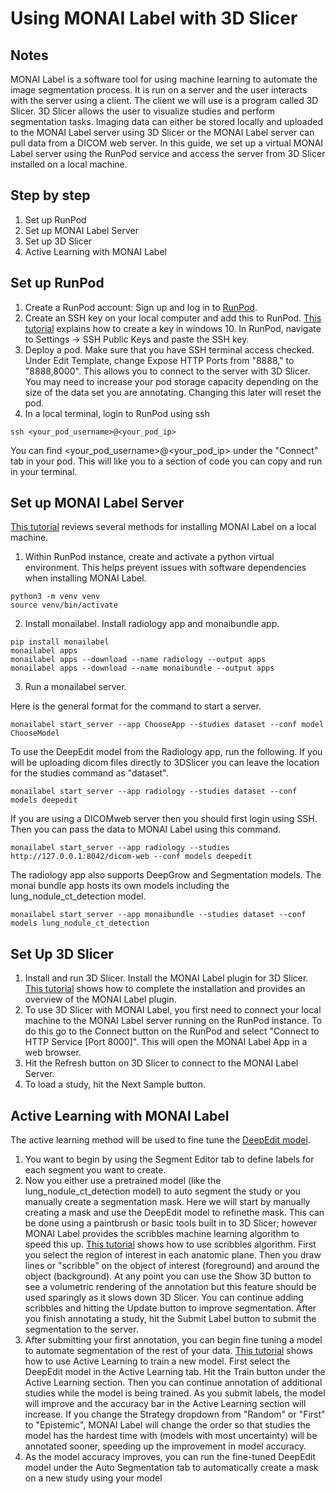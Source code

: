 # Using MONAI Label with 3D Slicer
## Notes
MONAI Label is a software tool for using machine learning to automate the image segmentation process. It is run on a server and the user interacts with the server using a client. The client we will use is a program called 3D Slicer. 3D Slicer allows the user to visualize studies and perform segmentation tasks. Imaging data can either be stored locally and uploaded to the MONAI Label server using 3D Slicer or the MONAI Label server can pull data from a DICOM web server. In this guide, we set up a virtual MONAI Label server using the RunPod service and access the server from 3D Slicer installed on a local machine.
## Step by step
1. Set up RunPod
2. Set up MONAI Label Server
3. Set up 3D Slicer
4. Active Learning with MONAI Label
## Set up RunPod
1. Create a RunPod account: Sign up and log in to [RunPod](https://www.runpod.io/).
2. Create an SSH key on your local computer and add this to RunPod. [This tutorial](https://sftptogo.com/blog/how-to-create-ssh-keys-on-windows-10/?gad_source=2&gclid=EAIaIQobChMIypyRk8efhwMVVyvUAR2lyAuDEAAYASAAEgJhG_D_BwE) explains how to create a key in windows 10. In RunPod, navigate to Settings -> SSH Public Keys and paste the SSH key.
3. Deploy a pod. Make sure that you have SSH terminal access checked. Under Edit Template, change Expose HTTP Ports from "8888," to "8888,8000". This allows you to connect to the server with 3D Slicer. You may need to increase your pod storage capacity depending on the size of the data set you are annotating. Changing this later will reset the pod.
4. In a local terminal, login to RunPod using ssh

```
ssh <your_pod_username>@<your_pod_ip>
```
You can find <your_pod_username>@<your_pod_ip> under the "Connect" tab in your pod. This will like you to a section of code you can copy and run in your terminal.
## Set up MONAI Label Server
[This tutorial](https://www.youtube.com/watch?v=8y1OBQs2wis&list=PLtoSVSQ2XzyD4lc-lAacFBzOdv5Ou-9IA&index=1) reviews several methods for installing MONAI Label on a local machine. 
1. Within RunPod instance, create and activate a python virtual environment. This helps prevent issues with software dependencies when installing MONAI Label.

```
python3 -m venv venv
source venv/bin/activate
```

2. Install monailabel. Install radiology app and monaibundle app.

```
pip install monailabel
monailabel apps
monailabel apps --download --name radiology --output apps
monailabel apps --download --name monaibundle --output apps
```

3. Run a monailabel server.

Here is the general format for the command to start a server.

```
monailabel start_server --app ChooseApp --studies dataset --conf model ChooseModel
```

To use the DeepEdit model from the Radiology app, run the following. If you will be uploading dicom files directly to 3DSlicer you can leave the location for the studies command as "dataset". 

```
monailabel start_server --app radiology --studies dataset --conf models deepedit
```

If you are using a DICOMweb server then you should first login using SSH. Then you can pass the data to MONAI Label using this command.

```
monailabel start_server --app radiology --studies http://127.0.0.1:8042/dicom-web --conf models deepedit
```

The radiology app also supports DeepGrow and Segmentation models. The monai bundle app hosts its own models including the lung_nodule_ct_detection model.

```
monailabel start_server --app monaibundle --studies dataset --conf models lung_nodule_ct_detection
```

## Set Up 3D Slicer
1. Install and run 3D Slicer. Install the MONAI Label plugin for 3D Slicer. [This tutorial](https://www.youtube.com/watch?v=KjwuFx0pTXU&list=PLtoSVSQ2XzyD4lc-lAacFBzOdv5Ou-9IA&index=2) shows how to complete the installation and provides an overview of the MONAI Label plugin.
3. To use 3D Slicer with MONAI Label, you first need to connect your local machine to the MONAI Label server running on the RunPod instance. To do this go to the Connect button on the RunPod and select "Connect to HTTP Service [Port 8000]". This will open the MONAI Label App in a web browser.
4. Hit the Refresh button on 3D Slicer to connect to the MONAI Label Server.
5. To load a study, hit the Next Sample button.
## Active Learning with MONAI Label
The active learning method will be used to fine tune the [DeepEdit model](https://arxiv.org/pdf/2305.10655). 
1. You want to begin by using the Segment Editor tab to define labels for each segment you want to create. 
2. Now you either use a pretrained model (like the lung_nodule_ct_detection model) to auto segment the study or you manually create a segmentation mask. Here we will start by manually creating a mask and use the DeepEdit model to refinethe mask. This can be done using a paintbrush or basic tools built in to 3D Slicer; however MONAI Label provides the scribbles machine learning algorithm to speed this up. [This tutorial](https://www.youtube.com/watch?v=Wxmo7MVc7hI&list=PLtoSVSQ2XzyD4lc-lAacFBzOdv5Ou-9IA&index=4) shows how to use scribbles algorithm. First you select the region of interest in each anatomic plane. Then you draw lines or "scribble" on the object of interest (foreground) and around the object (background). At any point you can use the Show 3D button to see a volumetric rendering of the annotation but this feature should be used sparingly as it slows down 3D Slicer. You can continue adding scribbles and hitting the Update button to improve segmentation. After you finish annotating a study, hit the Submit Label button to submit the segmentation to the server.
3. After submitting your first annotation, you can begin fine tuning a model to automate segmentation of the rest of your data. [This tutorial](https://www.youtube.com/watch?v=3HTh2dqZqew&list=PLtoSVSQ2XzyD4lc-lAacFBzOdv5Ou-9IA&index=3) shows how to use Active Learning to train a new model. First select the DeepEdit model in the Active Learning tab. Hit the Train button under the Active Learning section. Then you can continue annotation of additional studies while the model is being trained. As you submit labels, the model will improve and the accuracy bar in the Active Learning section will increase. If you change the Strategy dropdown from "Random" or "First" to "Epistemic", MONAI Label will change the order so that studies the model has the hardest time with (models with most uncertainty) will be annotated sooner, speeding up the improvement in model accuracy.
4. As the model accuracy improves, you can run the fine-tuned DeepEdit model under the Auto Segmentation tab to automatically create a mask on a new study using your model 

